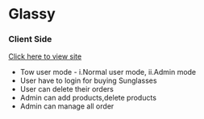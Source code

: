 <h1>Glassy</h1>
<h3>Client Side </h3>
<a href="https://glassy-a060f.web.app/">Click here to view site </a>

<ul>
    <li>Tow user mode - i.Normal user mode, ii.Admin mode</li>
    <li>User have to login for buying Sunglasses</li>
    <li>User can delete their orders</li>
    <li>Admin can add products,delete products</li>
    <li>Admin can manage all order </li>

</ul>